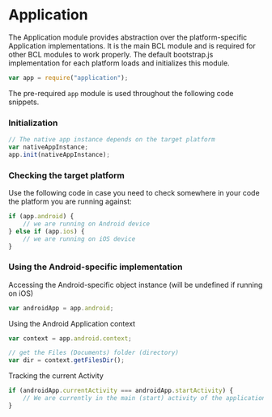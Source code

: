 # Application
The Application module provides abstraction over the platform-specific Application implementations.
It is the main BCL module and is required for other BCL modules to work properly.
The default bootstrap.js implementation for each platform loads and initializes this module.
``` JavaScript
var app = require("application");

```
The pre-required `app` module is used throughout the following code snippets.
### Initialization
``` JavaScript
// The native app instance depends on the target platform
var nativeAppInstance;
app.init(nativeAppInstance);

```
### Checking the target platform
Use the following code in case you need to check somewhere in your code the platform you are running against:
``` JavaScript
if (app.android) {
    // we are running on Android device
} else if (app.ios) {
    // we are running on iOS device
}

```
### Using the Android-specific implementation
Accessing the Android-specific object instance (will be undefined if running on iOS)
``` JavaScript
var androidApp = app.android;

```
Using the Android Application context
``` JavaScript
var context = app.android.context;

// get the Files (Documents) folder (directory)
var dir = context.getFilesDir();

```
Tracking the current Activity
``` JavaScript
if (androidApp.currentActivity === androidApp.startActivity) {
    // We are currently in the main (start) activity of the application
}

```
